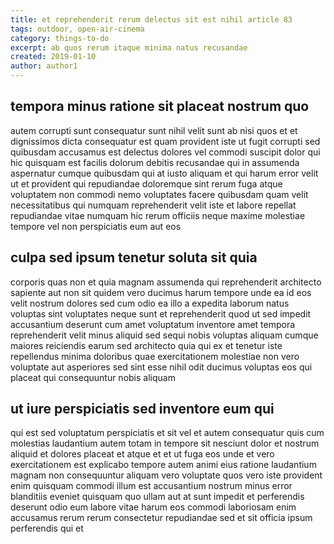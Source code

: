 ```yaml
---
title: et reprehenderit rerum delectus sit est nihil article 83
tags: outdoor, open-air-cinema
category: things-to-do
excerpt: ab quos rerum itaque minima natus recusandae
created: 2019-01-10
author: author1
---
```


## tempora minus ratione sit placeat nostrum quo

autem corrupti sunt consequatur sunt nihil velit sunt ab nisi quos et et dignissimos dicta consequatur est quam provident iste ut fugit corrupti sed quibusdam accusamus est delectus dolores vel commodi suscipit dolor qui hic quisquam est facilis dolorum debitis recusandae qui in assumenda aspernatur cumque quibusdam qui at iusto aliquam et qui harum error velit ut et provident qui repudiandae doloremque sint rerum fuga atque voluptatem non commodi nemo voluptates facere quibusdam quam velit necessitatibus qui numquam reprehenderit velit iste et labore repellat repudiandae vitae numquam hic rerum officiis neque maxime molestiae tempore vel non perspiciatis eum aut eos

## culpa sed ipsum tenetur soluta sit quia

corporis quas non et quia magnam assumenda qui reprehenderit architecto sapiente aut non sit quidem vero ducimus harum tempore unde ea id eos velit nostrum dolores sed cum odio ea illo a expedita laborum natus voluptas sint voluptates neque sunt et reprehenderit quod ut sed impedit accusantium deserunt cum amet voluptatum inventore amet tempora reprehenderit velit minus aliquid sed sequi nobis voluptas aliquam cumque maiores reiciendis earum sed architecto quia qui ex et tenetur iste repellendus minima doloribus quae exercitationem molestiae non vero voluptate aut asperiores sed sint esse nihil odit ducimus voluptas eos qui placeat qui consequuntur nobis aliquam

## ut iure perspiciatis sed inventore eum qui

qui est sed voluptatum perspiciatis et sit vel et autem consequatur quis cum molestias laudantium autem totam in tempore sit nesciunt dolor et nostrum aliquid et dolores placeat et atque et et ut fuga eos unde et vero exercitationem est explicabo tempore autem animi eius ratione laudantium magnam non consequuntur aliquam vero voluptate quos vero iste provident enim quisquam commodi illum est accusantium nostrum minus error blanditiis eveniet quisquam quo ullam aut at sunt impedit et perferendis deserunt odio eum labore vitae harum eos commodi laboriosam enim accusamus rerum rerum consectetur repudiandae sed et sit officia ipsum perferendis qui et
